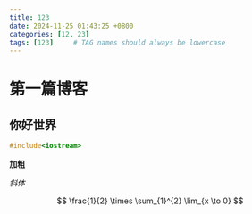 ```yaml
---
title: 123
date: 2024-11-25 01:43:25 +0800
categories: [12, 23]
tags: [123]     # TAG names should always be lowercase
---
```


# 第一篇博客

## 你好世界

```cpp
#include<iostream>
```

**加粗**

*斜体*

$$
\frac{1}{2} \times \sum_{1}^{2} \lim_{x \to 0}
$$
